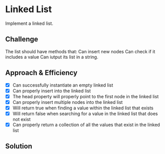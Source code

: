 # Linked List
Implement a linked list.

## Challenge
The list should have methods that:
Can insert new nodes
Can check if it includes a value
Can iutput its list in a string.

## Approach & Efficiency
-[x] Can successfully instantiate an empty linked list
-[x] Can properly insert into the linked list
-[x] The head property will properly point to the first node in the linked list
-[x] Can properly insert multiple nodes into the linked list
-[x] Will return true when finding a value within the linked list that exists
-[x] Will return false when searching for a value in the linked list that does not exist
-[x] Can properly return a collection of all the values that exist in the linked list

## Solution

